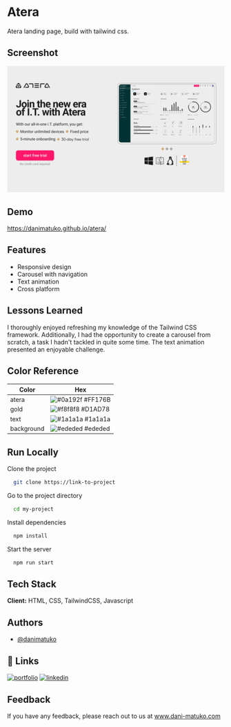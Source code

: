 # Atera

Atera landing page, build with tailwind css.

## Screenshot

![App Screenshot](src/assets/1024px.png)

## Demo

https://danimatuko.github.io/atera/

## Features

- Responsive design
- Carousel with navigation
- Text animation
- Cross platform

## Lessons Learned

I thoroughly enjoyed refreshing my knowledge of the Tailwind CSS framework. Additionally, I had the opportunity to create a carousel from scratch, a task I hadn't tackled in quite some time. The text animation presented an enjoyable challenge.

## Color Reference

| Color      | Hex                                                              |
| ---------- | ---------------------------------------------------------------- |
| atera      | ![#0a192f](https://via.placeholder.com/10/FF176B?text=+) #FF176B |
| gold       | ![#f8f8f8](https://via.placeholder.com/10/D1AD78?text=+) #D1AD78 |
| text       | ![#1a1a1a](https://via.placeholder.com/10/1a1a1a?text=+) #1a1a1a |
| background | ![#ededed](https://via.placeholder.com/10/ededed?text=+) #ededed |

## Run Locally

Clone the project

```bash
  git clone https://link-to-project
```

Go to the project directory

```bash
  cd my-project
```

Install dependencies

```bash
  npm install
```

Start the server

```bash
  npm run start
```

## Tech Stack

**Client:** HTML, CSS, TailwindCSS, Javascript

## Authors

- [@danimatuko](https://www.github.com/danimatuko)

## 🔗 Links

[![portfolio](https://img.shields.io/badge/my_portfolio-000?style=for-the-badge&logo=ko-fi&logoColor=white)](https://www.dani-matuko.com/)
[![linkedin](https://img.shields.io/badge/linkedin-0A66C2?style=for-the-badge&logo=linkedin&logoColor=white)](https://www.linkedin.com/in/dani-matuko/)

## Feedback

If you have any feedback, please reach out to us at www.dani-matuko.com

